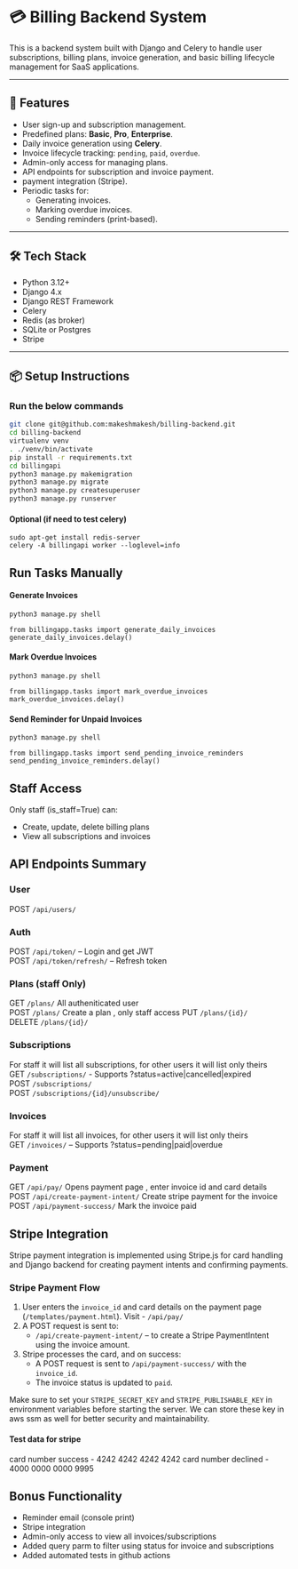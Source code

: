 # 💳 Billing Backend System

This is a backend system built with Django and Celery to handle user subscriptions, billing plans, invoice generation, and basic billing lifecycle management for SaaS applications.

---

## 🚀 Features

- User sign-up and subscription management.
- Predefined plans: **Basic**, **Pro**, **Enterprise**.
- Daily invoice generation using **Celery**.
- Invoice lifecycle tracking: `pending`, `paid`, `overdue`.
- Admin-only access for managing plans.
- API endpoints for subscription and invoice payment.
- payment integration (Stripe).
- Periodic tasks for:
  - Generating invoices.
  - Marking overdue invoices.
  - Sending reminders (print-based).

---

## 🛠 Tech Stack

- Python 3.12+
- Django 4.x
- Django REST Framework
- Celery
- Redis (as broker)
- SQLite or Postgres
- Stripe

---

## 📦 Setup Instructions

### Run the below commands

```bash
git clone git@github.com:makeshmakesh/billing-backend.git
cd billing-backend
virtualenv venv
. ./venv/bin/activate
pip install -r requirements.txt
cd billingapi
python3 manage.py makemigration
python3 manage.py migrate
python3 manage.py createsuperuser
python3 manage.py runserver
```

#### Optional (if need to test celery)
```
sudo apt-get install redis-server
celery -A billingapi worker --loglevel=info
```

## Run Tasks Manually
#### Generate Invoices
```
python3 manage.py shell

from billingapp.tasks import generate_daily_invoices
generate_daily_invoices.delay()
```
#### Mark Overdue Invoices
```
python3 manage.py shell

from billingapp.tasks import mark_overdue_invoices
mark_overdue_invoices.delay()
```

#### Send Reminder for Unpaid Invoices

```
python3 manage.py shell

from billingapp.tasks import send_pending_invoice_reminders
send_pending_invoice_reminders.delay()
```

## Staff Access
Only staff (is_staff=True) can:

* Create, update, delete billing plans
* View all subscriptions and invoices


## API Endpoints Summary

### User

POST `/api/users/`

### Auth
POST `/api/token/` – Login and get JWT  
POST `/api/token/refresh/` – Refresh token  

### Plans (staff Only)
GET `/plans/` All autheniticated user  
POST `/plans/`  Create a plan , only staff access
PUT `/plans/{id}/`  
DELETE `/plans/{id}/`  

### Subscriptions

For staff it will list all subscriptions, for other users it will list only theirs  
GET `/subscriptions/` - Supports ?status=active|cancelled|expired  
POST `/subscriptions/`  
POST `/subscriptions/{id}/unsubscribe/`  

### Invoices
For staff it will list all invoices, for other users it will list only theirs  
GET `/invoices/` – Supports ?status=pending|paid|overdue  

### Payment

GET `/api/pay/` Opens payment page , enter invoice id and card details
POST `/api/create-payment-intent/` Create stripe payment for the invoice
POST `/api/payment-success/` Mark the invoice paid


## Stripe Integration
Stripe payment integration is implemented using Stripe.js for card handling and Django backend for creating payment intents and confirming payments.

### Stripe Payment Flow

1. User enters the `invoice_id` and card details on the payment page (`/templates/payment.html`). Visit - `/api/pay/`
2. A POST request is sent to:
   - `/api/create-payment-intent/` – to create a Stripe PaymentIntent using the invoice amount.
3. Stripe processes the card, and on success:
   - A POST request is sent to `/api/payment-success/` with the `invoice_id`.
   - The invoice status is updated to `paid`.

Make sure to set your `STRIPE_SECRET_KEY` and `STRIPE_PUBLISHABLE_KEY` in environment variables before starting the server.
We can store these key in aws ssm as well for better security and maintainability.

#### Test data for stripe

card number success - 4242 4242 4242 4242
card number declined - 4000 0000 0000 9995


## Bonus Functionality

* Reminder email (console print)
* Stripe integration
* Admin-only access to view all invoices/subscriptions
* Added query parm to filter using status for invoice and subscriptions
* Added automated tests in github actions
